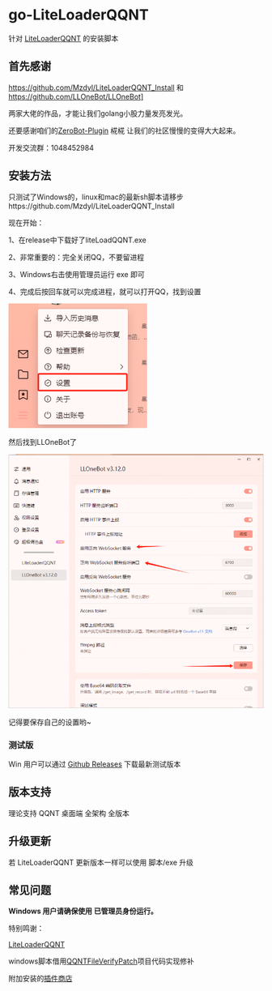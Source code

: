 # go-LiteLoaderQQNT
针对 [LiteLoaderQQNT](https://liteloaderqqnt.github.io) 的安装脚本

## 首先感谢

https://github.com/Mzdyl/LiteLoaderQQNT_Install
和
https://github.com/LLOneBot/LLOneBot]

两家大佬的作品，才能让我们golang小股力量发亮发光。

还要感谢咱们的[ZeroBot-Plugin](https://github.com/FloatTech/ZeroBot-Plugin) 椛椛 让我们的社区慢慢的变得大大起来。

开发交流群：1048452984


## 安装方法
只测试了Windows的，linux和mac的最新sh脚本请移步https://github.com/Mzdyl/LiteLoaderQQNT_Install

现在开始：

1、在release中下载好了liteLoadQQNT.exe 

2、非常重要的：完全关闭QQ，不要留进程

3、Windows右击使用管理员运行 exe  即可

4、完成后按回车就可以完成进程，就可以打开QQ，找到设置

![20240308153117.png](20240308153117.png)

然后找到LLOneBot了

![20240308153204.png](20240308153204.png)

记得要保存自己的设置哟~

### 测试版

Win 用户可以通过 [Github Releases](https://github.com/anyanfei/go-liteLoadQQNT/releases) 下载最新测试版本

## 版本支持

理论支持 QQNT 桌面端 全架构 全版本

## 升级更新

若 LiteLoaderQQNT 更新版本一样可以使用 脚本/exe 升级

## 常见问题

**Windows 用户请确保使用 已管理员身份运行。**


特别鸣谢：

[LiteLoaderQQNT](https://github.com/LiteLoaderQQNT/LiteLoaderQQNT)

windows脚本借用[QQNTFileVerifyPatch](https://github.com/LiteLoaderQQNT/QQNTFileVerifyPatch)项目代码实现修补

附加安装的[插件商店](https://github.com/Night-stars-1/LiteLoaderQQNT-Plugin-Plugin-Store/releases)
